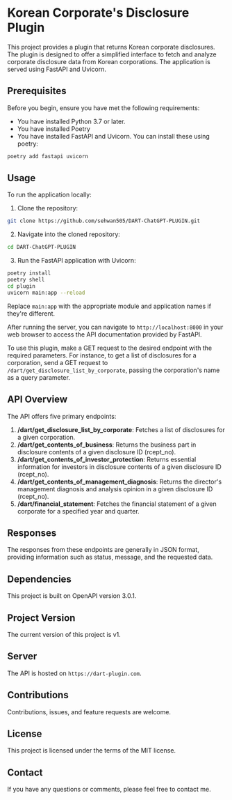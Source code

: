 
# Korean Corporate's Disclosure Plugin

This project provides a plugin that returns Korean corporate disclosures. The plugin is designed to offer a simplified interface to fetch and analyze corporate disclosure data from Korean corporations. The application is served using FastAPI and Uvicorn.

## Prerequisites

Before you begin, ensure you have met the following requirements:

- You have installed Python 3.7 or later.
- You have installed Poetry
- You have installed FastAPI and Uvicorn. You can install these using poetry:

```bash
poetry add fastapi uvicorn
```

## Usage

To run the application locally:

1. Clone the repository:

```bash
git clone https://github.com/sehwan505/DART-ChatGPT-PLUGIN.git
```

2. Navigate into the cloned repository:

```bash
cd DART-ChatGPT-PLUGIN
```

3. Run the FastAPI application with Uvicorn:

```bash
poetry install
poetry shell
cd plugin
uvicorn main:app --reload
```

Replace `main:app` with the appropriate module and application names if they're different.

After running the server, you can navigate to `http://localhost:8000` in your web browser to access the API documentation provided by FastAPI.

To use this plugin, make a GET request to the desired endpoint with the required parameters. For instance, to get a list of disclosures for a corporation, send a GET request to `/dart/get_disclosure_list_by_corporate`, passing the corporation's name as a query parameter.

## API Overview

The API offers five primary endpoints:

1. **/dart/get_disclosure_list_by_corporate**: Fetches a list of disclosures for a given corporation.
2. **/dart/get_contents_of_business**: Returns the business part in disclosure contents of a given disclosure ID (rcept_no).
3. **/dart/get_contents_of_investor_protection**: Returns essential information for investors in disclosure contents of a given disclosure ID (rcept_no).
4. **/dart/get_contents_of_management_diagnosis**: Returns the director's management diagnosis and analysis opinion in a given disclosure ID (rcept_no).
5. **/dart/financial_statement**: Fetches the financial statement of a given corporate for a specified year and quarter.

## Responses

The responses from these endpoints are generally in JSON format, providing information such as status, message, and the requested data.

## Dependencies

This project is built on OpenAPI version 3.0.1.

## Project Version

The current version of this project is v1.

## Server

The API is hosted on `https://dart-plugin.com`.

## Contributions

Contributions, issues, and feature requests are welcome.

## License

This project is licensed under the terms of the MIT license.

## Contact

If you have any questions or comments, please feel free to contact me.
